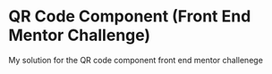 # QR Code Component (Front End Mentor Challenge)
 My solution for the QR code component front end mentor challenege
